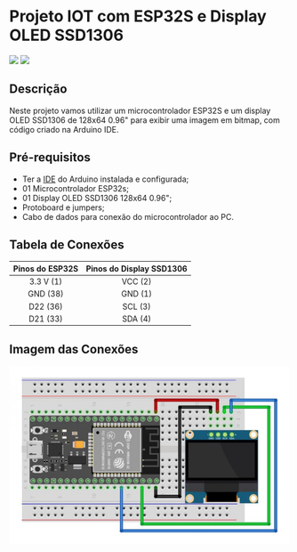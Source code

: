 # Projeto IOT com ESP32S e Display OLED SSD1306

![](https://img.shields.io/badge/Licença-MIT-greem) ![](https://img.shields.io/badge/Linguagem-C-yellow)


## Descrição
Neste projeto vamos utilizar um microcontrolador ESP32S e um display OLED SSD1306 de 128x64 0.96" para exibir uma imagem em bitmap, com código criado na Arduino IDE.

## Pré-requisitos
* Ter a [IDE](https://www.arduino.cc/en/software/) do Arduino instalada e configurada;
* 01 Microcontrolador ESP32s;
* 01 Display OLED SSD1306 128x64 0.96";
* Protoboard e jumpers;
* Cabo de dados para conexão do microcontrolador ao PC.

## Tabela de Conexões

|Pinos do ESP32S|Pinos do Display SSD1306|
| :---: | :---: |
|3.3 V (1)|VCC (2)|
|GND (38)|GND (1)|
|D22 (36)|SCL (3)|
|D21 (33)|SDA (4)|

## Imagem das Conexões

![Conexão dos componentes](ESP32s_Display_OLED.jpg)